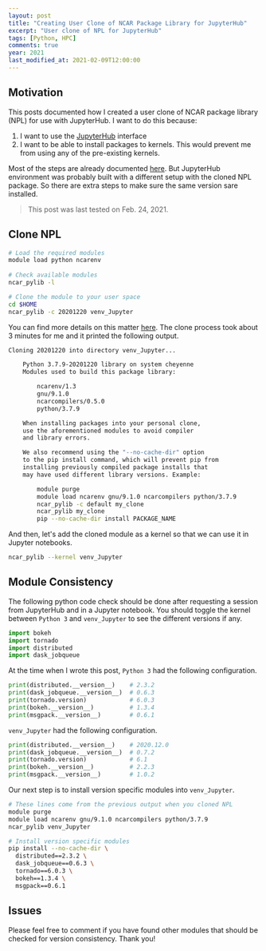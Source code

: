 ```yaml
---
layout: post
title: "Creating User Clone of NCAR Package Library for JupyterHub"
excerpt: "User clone of NPL for JupyterHub"
tags: [Python, HPC]
comments: true
year: 2021
last_modified_at: 2021-02-09T12:00:00
---
```


## Motivation

This posts documented how I created a user clone of NCAR package library (NPL) for use with JupyterHub. I want to do this because:

1. I want to use the [JupyterHub](https://jupyterhub.ucar.edu) interface
2. I want to be able to install packages to kernels. This would prevent me from using any of the pre-existing kernels.

Most of the steps are already documented [here](https://www2.cisl.ucar.edu/resources/python-%E2%80%93-ncar-package-library#clone). But JupyterHub environment was probably built with a different setup with the cloned NPL package. So there are extra steps to make sure the same version sare installed.

> This post was last tested on Feb. 24, 2021.

## Clone NPL

```bash
# Load the required modules
module load python ncarenv
	
# Check available modules
ncar_pylib -l

# Clone the module to your user space
cd $HOME
ncar_pylib -c 20201220 venv_Jupyter
```

You can find more details on this matter [here](https://www2.cisl.ucar.edu/resources/python-%E2%80%93-ncar-package-library#clone). The clone process took about 3 minutes for me and it printed the following output.

```bash
Cloning 20201220 into directory venv_Jupyter...

    Python 3.7.9-20201220 library on system cheyenne
    Modules used to build this package library:

        ncarenv/1.3
        gnu/9.1.0
        ncarcompilers/0.5.0
        python/3.7.9

    When installing packages into your personal clone,
    use the aforementioned modules to avoid compiler
    and library errors.

    We also recommend using the "--no-cache-dir" option
    to the pip install command, which will prevent pip from
    installing previously compiled package installs that
    may have used different library versions. Example:

        module purge
        module load ncarenv gnu/9.1.0 ncarcompilers python/3.7.9
        ncar_pylib -c default my_clone
        ncar_pylib my_clone
        pip --no-cache-dir install PACKAGE_NAME
```

And then, let's add the cloned module as a kernel so that we can use it in Jupyter notebooks.

```bash
ncar_pylib --kernel venv_Jupyter
```

## Module Consistency

The following python code check should be done after requesting a session from JupyterHub and in a Jupyter notebook. You should toggle the kernel between `Python 3` and `venv_Jupyter` to see the different versions if any.

```python
import bokeh
import tornado
import distributed
import dask_jobqueue
```

At the time when I wrote this post, `Python 3` had the following configuration.

```python
print(distributed.__version__)    # 2.3.2
print(dask_jobqueue.__version__)  # 0.6.3
print(tornado.version)            # 6.0.3
print(bokeh.__version__)          # 1.3.4
print(msgpack.__version__)        # 0.6.1
```

`venv_Jupyter` had the following configuration.

```python
print(distributed.__version__)    # 2020.12.0
print(dask_jobqueue.__version__)  # 0.7.2
print(tornado.version)            # 6.1
print(bokeh.__version__)          # 2.2.3
print(msgpack.__version__)        # 1.0.2
```

Our next step is to install version specific modules into `venv_Jupyter`.

```bash
# These lines come from the previous output when you cloned NPL
module purge
module load ncarenv gnu/9.1.0 ncarcompilers python/3.7.9
ncar_pylib venv_Jupyter

# Install version specific modules
pip install --no-cache-dir \
  distributed==2.3.2 \
  dask_jobqueue==0.6.3 \
  tornado==6.0.3 \
  bokeh==1.3.4 \
  msgpack==0.6.1
```

## Issues

Please feel free to comment if you have found other modules that should be checked for version consistency. Thank you!

